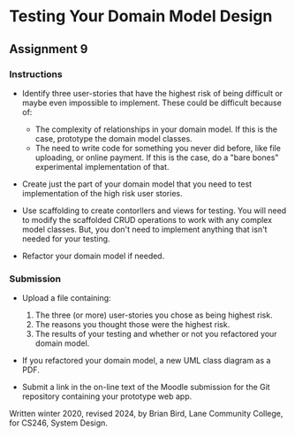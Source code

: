 # Testing Your Domain Model Design

## Assignment 9

### Instructions

- Identify three user-stories that have the highest risk of being difficult or maybe even impossible to implement. These could be difficult because of:
  - The complexity of relationships in your domain model. If this is the case, prototype the domain model classes.
  - The need to write code for something you never did before, like file uploading, or online payment. If this is the case, do a "bare bones" experimental implementation of that.

- Create just the part of your domain model that you need to test implementation of the high risk user stories.
- Use scaffolding to create contorllers and views for testing. You will need to modify the scaffolded CRUD operations to work with any complex model classes. But, you don't need to implement anything that isn't needed for your testing.
- Refactor your domain model if needed.

### Submission

- Upload a file containing:

  1. The three (or more) user-stories you chose as being highest risk.
  2. The reasons you thought those were the highest risk.
  3. The results of your testing and whether or not you refactored your domain model.

- If you refactored your domain model, a new UML class diagram as a PDF.

- Submit a link in the on-line text of the Moodle submission for the Git repository containing your prototype web app.

  



Written winter 2020, revised <time>2024</time>, by  Brian Bird, Lane Community College, for CS246, System Design.